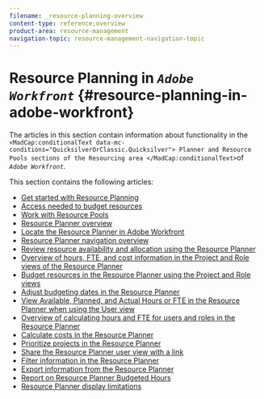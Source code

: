 ```yaml
---
filename: _resource-planning-overview
content-type: reference;overview
product-area: resource-management
navigation-topic: resource-management-navigation-topic
---
```




# Resource Planning in *`Adobe Workfront`* {#resource-planning-in-adobe-workfront}

The articles in this section contain information about functionality in the `<MadCap:conditionalText data-mc-conditions="QuicksilverOrClassic.Quicksilver"> Planner and Resource Pools sections of the Resourcing area </MadCap:conditionalText>`of *`Adobe Workfront`*. 


This section contains the following articles:



* [Get started with Resource Planning](get-started-resource-planning.md) 
* [Access needed to budget resources](access-needed-to-budget-resources.md) 
* [Work with Resource Pools](work-with-resource-pools.md) 
* [Resource Planner overview](get-started-resource-planner.md) 
* [Locate the Resource Planner in Adobe Workfront](locate-resource-planner.md) 
* [Resource Planner navigation overview](resource-planner-navigation.md) 
* [Review resource availability and allocation using the Resource Planner](resource-availability-allocation-resource-planner.md) 
* [Overview of hours, FTE, and cost information in the Project and Role views of the Resource Planner](overview-of-planner-hour-fte-cost-information-in-role-project-views.md) 
* [Budget resources in the Resource Planner using the Project and Role views](budget-resources-project-role-views-resource-planner.md) 
* [Adjust budgeting dates in the Resource Planner](adjust-budgeting-dates.md) 
* [View Available, Planned, and Actual Hours or FTE in the Resource Planner when using the User view](view-hours-fte-user-view-resource-planner.md) 
* [Overview of calculating hours and FTE for users and roles in the Resource Planner](calculate-hours-fte-for-users-roles-resource-planner.md) 
* [Calculate costs in the Resource Planner](calculate-costs-resource-planner.md) 
* [Prioritize projects in the Resource Planner](prioritize-projects-resource-planner.md) 
* [Share the Resource Planner user view with a link](share-resource-planner-with-link.md) 
* [Filter information in the Resource Planner](filter-resource-planner.md) 
* [Export information from the Resource Planner](export-resource-planner.md) 
* [Report on Resource Planner Budgeted Hours](report-on-budgeted-hours.md) 
* [Resource Planner display limitations](resource-planner-display-limitations.md) 


